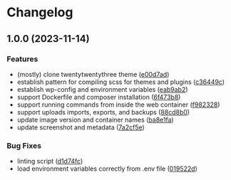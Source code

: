 # Changelog

## 1.0.0 (2023-11-14)


### Features

* (mostly) clone twentytwentythree theme ([e00d7ad](https://github.com/dustin-jw/sparkpress/commit/e00d7adde7dee0e98efc1ab5cd2cc4cc11dd51ee))
* establish pattern for compiling scss for themes and plugins ([c36449c](https://github.com/dustin-jw/sparkpress/commit/c36449c47124cf3d51abcdd86ecf91427b5d4519))
* establish wp-config and environment variables ([eab9ab2](https://github.com/dustin-jw/sparkpress/commit/eab9ab289f813ce4bb57b8282969b3bc7bf72393))
* support Dockerfile and composer installation ([6f473b8](https://github.com/dustin-jw/sparkpress/commit/6f473b8d975effe8bce2c20ec3ac9d816c96fd0c))
* support running commands from inside the web container ([f982328](https://github.com/dustin-jw/sparkpress/commit/f9823286547ddf4d567777c33f5daad4cd9ba86d))
* support uploads imports, exports, and backups ([88cd8b0](https://github.com/dustin-jw/sparkpress/commit/88cd8b00f99e2f7dd84932c457e5d58ef5a985d5))
* update image version and container names ([ba8e1fa](https://github.com/dustin-jw/sparkpress/commit/ba8e1fa2f6a31325f4d6d4eb72f5b1d50fed85d3))
* update screenshot and metadata ([7a2cf5e](https://github.com/dustin-jw/sparkpress/commit/7a2cf5e0134282ed78cf608ec1abb489b5542a8a))


### Bug Fixes

* linting script ([d1d74fc](https://github.com/dustin-jw/sparkpress/commit/d1d74fc55cdda53b0767c3e040cde4fed4d1f29b))
* load environment variables correctly from .env file ([019522d](https://github.com/dustin-jw/sparkpress/commit/019522dd520c55c9f6e7577f2af8a7cfda4f94ef))
